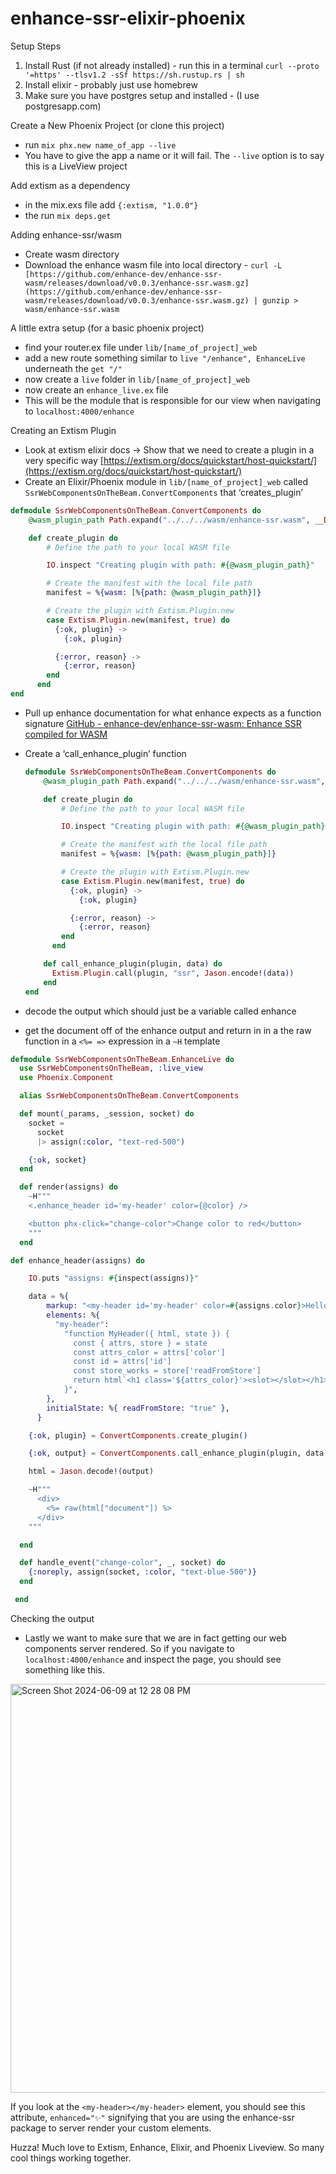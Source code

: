 # enhance-ssr-elixir-phoenix

Setup Steps

1. Install Rust (if not already installed) - run this in a terminal `curl --proto '=https' --tlsv1.2 -sSf https://sh.rustup.rs | sh`
2. Install elixir - probably just use homebrew
3. Make sure you have postgres setup and installed - (I use postgresapp.com)

Create a New Phoenix Project (or clone this project)

- run `mix phx.new name_of_app --live`
- You have to give the app a name or it will fail. The `--live` option is to say this is a LiveView project

Add extism as a dependency

- in the mix.exs file add `{:extism, "1.0.0"}`
- the run `mix deps.get`

Adding enhance-ssr/wasm

- Create wasm directory
- Download the enhance wasm file into local directory - `curl -L [https://github.com/enhance-dev/enhance-ssr-wasm/releases/download/v0.0.3/enhance-ssr.wasm.gz](https://github.com/enhance-dev/enhance-ssr-wasm/releases/download/v0.0.3/enhance-ssr.wasm.gz) | gunzip > wasm/enhance-ssr.wasm`

A little extra setup (for a basic phoenix project)

- find your router.ex file under `lib/[name_of_project]_web`
- add a new route something similar to `live "/enhance", EnhanceLive` underneath the `get "/"`
- now create a `live` folder in `lib/[name_of_project]_web`
- now create an `enhance_live.ex` file
- This will be the module that is responsible for our view when navigating to `localhost:4000/enhance`

Creating an Extism Plugin

- Look at extism elixir docs → Show that we need to create a plugin in a very specific way
  [https://extism.org/docs/quickstart/host-quickstart/](https://extism.org/docs/quickstart/host-quickstart/)
- Create an Elixir/Phoenix module in `lib/[name_of_project]_web` called `SsrWebComponentsOnTheBeam.ConvertComponents` that ‘creates_plugin’

```elixir
defmodule SsrWebComponentsOnTheBeam.ConvertComponents do
    @wasm_plugin_path Path.expand("../../../wasm/enhance-ssr.wasm", __DIR__)

    def create_plugin do
        # Define the path to your local WASM file

        IO.inspect "Creating plugin with path: #{@wasm_plugin_path}"

        # Create the manifest with the local file path
        manifest = %{wasm: [%{path: @wasm_plugin_path}]}

        # Create the plugin with Extism.Plugin.new
        case Extism.Plugin.new(manifest, true) do
          {:ok, plugin} ->
            {:ok, plugin}

          {:error, reason} ->
            {:error, reason}
        end
      end
end
```

- Pull up enhance documentation for what enhance expects as a function signature
  [GitHub - enhance-dev/enhance-ssr-wasm: Enhance SSR compiled for WASM](https://github.com/enhance-dev/enhance-ssr-wasm?tab=readme-ov-file#usage)
- Create a ‘call_enhance_plugin’ function

  ```elixir
  defmodule SsrWebComponentsOnTheBeam.ConvertComponents do
      @wasm_plugin_path Path.expand("../../../wasm/enhance-ssr.wasm", __DIR__)

      def create_plugin do
          # Define the path to your local WASM file

          IO.inspect "Creating plugin with path: #{@wasm_plugin_path}"

          # Create the manifest with the local file path
          manifest = %{wasm: [%{path: @wasm_plugin_path}]}

          # Create the plugin with Extism.Plugin.new
          case Extism.Plugin.new(manifest, true) do
            {:ok, plugin} ->
              {:ok, plugin}

            {:error, reason} ->
              {:error, reason}
          end
        end

      def call_enhance_plugin(plugin, data) do
        Extism.Plugin.call(plugin, "ssr", Jason.encode!(data))
      end
  end
  ```

- decode the output which should just be a variable called enhance
- get the document off of the enhance output and return in in a the raw function in a `<%= =>` expression in a `~H` template

```elixir
defmodule SsrWebComponentsOnTheBeam.EnhanceLive do
  use SsrWebComponentsOnTheBeam, :live_view
  use Phoenix.Component

  alias SsrWebComponentsOnTheBeam.ConvertComponents

  def mount(_params, _session, socket) do
    socket =
      socket
      |> assign(:color, "text-red-500")

    {:ok, socket}
  end

  def render(assigns) do
    ~H"""
    <.enhance_header id='my-header' color={@color} />

    <button phx-click="change-color">Change color to red</button>
    """
  end

def enhance_header(assigns) do

    IO.puts "assigns: #{inspect(assigns)}"

    data = %{
        markup: "<my-header id='my-header' color=#{assigns.color}>Hello World</my-header>",
        elements: %{
          "my-header":
            "function MyHeader({ html, state }) {
              const { attrs, store } = state
              const attrs_color = attrs['color']
              const id = attrs['id']
              const store_works = store['readFromStore']
              return html`<h1 class='${attrs_color}'><slot></slot></h1><p>store works: ${store_works} </p><p>attrs id: ${id} </p><p>attrs color: ${attrs_color} </p>`
            }",
        },
        initialState: %{ readFromStore: "true" },
      }

    {:ok, plugin} = ConvertComponents.create_plugin()

    {:ok, output} = ConvertComponents.call_enhance_plugin(plugin, data)

    html = Jason.decode!(output)

    ~H"""
      <div>
        <%= raw(html["document"]) %>
      </div>
    """

  end

  def handle_event("change-color", _, socket) do
    {:noreply, assign(socket, :color, "text-blue-500")}
  end

 end
```

Checking the output

- Lastly we want to make sure that we are in fact getting our web components server rendered. So if you navigate to `localhost:4000/enhance` and inspect the page, you should see something like this.

<img width="654" alt="Screen Shot 2024-06-09 at 12 28 08 PM" src="https://github.com/Benanna2019/enhance-ssr-elixir-phoenix/assets/65513685/22a0da79-15c5-4947-a238-3735ec63722f">

If you look at the `<my-header></my-header>` element, you should see this attribute, `enhanced="✨"` signifying that you are using the enhance-ssr package to server render your custom elements.

Huzza! Much love to Extism, Enhance, Elixir, and Phoenix Liveview. So many cool things working together.
